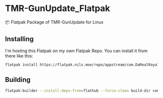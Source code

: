 # TMR-GunUpdate_Flatpak

📦 Flatpak Package of TMR-GunUpdate for Linux

## Installing

I'm hosting this Flatpak on my own Flatpak Repo. You can install it from there like this:

```bash
flatpak install https://flatpak.nils.moe/repo/appstream/com.DaRealRoyal.TMR-GunUpdate.flatpakref
```

## Building

```bash
flatpak-builder --install-deps-from=flathub --force-clean build-dir com.DaRealRoyal.TMR-GunUpdate.yml
```
